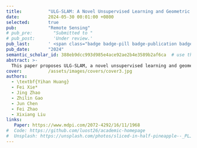 ```yaml
---
title:          "ULG-SLAM: A Novel Unsupervised Learning and Geometric Feature-Based Visual SLAM Algorithm for Robot Localizability Estimation"
date:           2024-05-30 00:01:00 +0800
selected:       true
pub:            "Remote Sensing"
# pub_pre:        "Submitted to "
# pub_post:       'Under review.'
pub_last:       ' <span class="badge badge-pill badge-publication badge-success">Spotlight</span>'
pub_date:       "2024"
semantic_scholar_id: 388eb9dcc993d985e4ace92ae2b4e3589b2af6ca  # use this to retrieve citation count
abstract: >-
  This paper proposes ULG-SLAM, a novel unsupervised learning and geometric-based visual SLAM algorithm for robot localizability estimation to improve the accuracy and robustness of visual SLAM.
cover:          /assets/images/covers/cover3.jpg
authors:
  - \textbf{Yihan Huang}
  - Fei Xie*
  - Jing Zhao
  - Zhilin Gao
  - Jun Chen
  - Fei Zhao
  - Xixiang Liu
links:
   Paper: https://www.mdpi.com/2072-4292/16/11/1968
#  Code: https://github.com/luost26/academic-homepage
#  Unsplash: https://unsplash.com/photos/sliced-in-half-pineapple--_PLJZmHZzk
---
```

